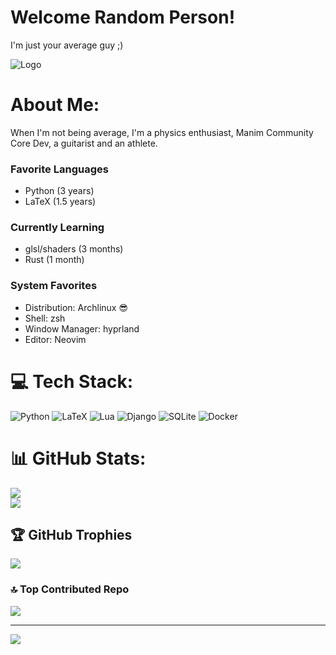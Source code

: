 # Welcome Random Person!
I'm just your average guy ;)

![Logo](https://github.com/JasonGrace2282/JasonGrace2282/blob/main/Logo.gif)

# About Me:
When I'm not being average, I'm
a physics enthusiast, Manim Community Core Dev, a guitarist and an athlete.

### Favorite Languages
* Python (3 years)
* LaTeX (1.5 years)

### Currently Learning
* glsl/shaders (3 months)
* Rust (1 month)

### System Favorites
* Distribution: Archlinux 😎
* Shell: zsh
* Window Manager: hyprland
* Editor: Neovim

# 💻 Tech Stack:
![Python](https://img.shields.io/badge/python-3670A0?style=for-the-badge&logo=python&logoColor=ffdd54) ![LaTeX](https://img.shields.io/badge/latex-%23008080.svg?style=for-the-badge&logo=latex&logoColor=white) ![Lua](https://img.shields.io/badge/lua-%232C2D72.svg?style=for-the-badge&logo=lua&logoColor=white) ![Django](https://img.shields.io/badge/django-%23092E20.svg?style=for-the-badge&logo=django&logoColor=white) ![SQLite](https://img.shields.io/badge/sqlite-%2307405e.svg?style=for-the-badge&logo=sqlite&logoColor=white) ![Docker](https://img.shields.io/badge/docker-%230db7ed.svg?style=for-the-badge&logo=docker&logoColor=white)
# 📊 GitHub Stats:
![](https://github-readme-streak-stats.herokuapp.com/?user=JasonGrace2282&theme=dark&hide_border=false)<br/>
![](https://github-readme-stats.vercel.app/api/top-langs/?username=JasonGrace2282&theme=dark&hide_border=false&include_all_commits=false&count_private=false&layout=compact)

## 🏆 GitHub Trophies
![](https://github-profile-trophy.vercel.app/?username=JasonGrace2282&theme=tokyonight&no-frame=true&no-bg=false&margin-w=4)

### 🔝 Top Contributed Repo
![](https://github-contributor-stats.vercel.app/api?username=JasonGrace2282&limit=5&theme=tokyonight&combine_all_yearly_contributions=true)

---
[![](https://visitcount.itsvg.in/api?id=JasonGrace2282&icon=0&color=0)](https://visitcount.itsvg.in)

